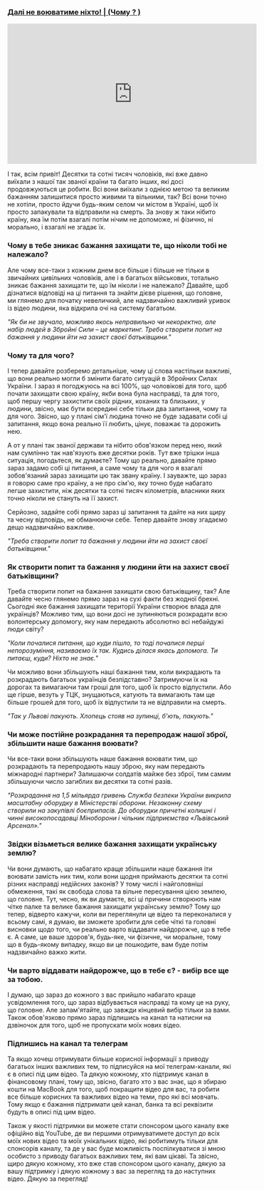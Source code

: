 ### [Далі не воюватиме ніхто! | (Чому ? )](https://www.youtube.com/watch?v=-JtaeV74ssI)

<div class="responsive-video"><iframe width="560" height="315" src="https://www.youtube.com/embed/-JtaeV74ssI" frameborder="0" allow="accelerometer; autoplay; encrypted-media; gyroscope; picture-in-picture" allowfullscreen></iframe></div>

І так, всім привіт! Десятки та сотні тисяч чоловіків, які вже давно виїхали з нашої так званої країни та багато інших, які досі продовжуються це робити. Всі вони виїхали з однією метою та великим бажанням залишитися просто живими та вільними, так? Всі вони точно не хотіли, просто йдучи будь-яким селом чи містом в Україні, щоб їх просто запакували та відправили на смерть. За знову ж таки нібито країну, яка їм потім взагалі потім нічим не допоможе, ні фізично, ні морально, і взагалі не згадає їх.

### Чому в тебе зникає бажання захищати те, що ніколи тобі не належало?

Але чому все-таки з кожним днем все більше і більше не тільки в звичайних цивільних чоловіків, але і в багатьох військових, тотально зникає бажання захищати те, що їм ніколи і не належало? Давайте, щоб дізнатися відповіді на ці питання та знайти дієве рішення, що головне, ми глянемо для початку невеличкий, але надзвичайно важливий уривок із відео людини, яка відкрила очі на систему багатьом.

_"Як би не звучало, можливо якось неправильно чи некоректно, але набір людей в Збройні Сили – це маркетинг. Треба створити попит на бажання у людини йти на захист своєї батьківщини."_

### Чому та для чого?

І тепер давайте розберемо детальніше, чому ці слова настільки важливі, що вони реально могли б змінити багато ситуацій в Збройних Силах України. І зараз я погоджуюсь на всі 100%, що чоловікові для того, щоб почати захищати свою країну, якби вона була насправді, та для того, щоб першу чергу захистити своїх рідних, коханих та близьких, у людини, звісно, має бути всередині себе тільки два запитання, чому та для чого. Звісно, що у плані сім'ї людина точно не буде задавати собі ці запитання, якщо вона реально її любить, цінує, поважає та дорожить нею.

А от у плані так званої держави та нібито обов'язком перед нею, який нам сумлінно так нав'язують вже десятки років. Тут вже трішки інша ситуація, погодьтеся, як думаєте? Тому що реально, давайте прямо зараз задамо собі ці питання, а саме чому та для чого я взагалі зобов'язаний зараз захищати цю так звану країну. І зауважте, що зараз я говорю саме про країну, а не про сім'ю, яку точно буде набагато легше захистити, ніж десятки та сотні тисяч кілометрів, власники яких точно ніколи не стануть на її захист.

Серйозно, задайте собі прямо зараз ці запитання та дайте на них щиру та чесну відповідь, не обманюючи себе. Тепер давайте знову згадаємо дещо надзвичайно важливе.

_"Треба створити попит та бажання у людини йти на захист своєї батьківщини."_

### Як створити попит та бажання у людини йти на захист своєї батьківщини?

Треба створити попит на бажання захищати свою батьківщину, так? Але давайте чесно глянемо прямо зараз на сухі факти без жодної брехні. Сьогодні яке бажання захищати території України створює влада для українців? Можливо тим, що вони досі не зупиняються розкрадати всю волонтерську допомогу, яку нам передають абсолютно всі небайдужі люди світу?

_"Коли почалися питання, що куди пішло, то тоді почалися перші непорозуміння, називаємо їх так. Кудись ділася якась допомога. Ти питаєш, куди? Ніхто не знає."_

Чи можливо вони збільшують наші бажання тим, коли викрадають та розкрадають багатьох українців безпідставно? Затримуючи їх на дорогах та вимагаючи там гроші для того, щоб їх просто відпустили. Або ще гірше, везуть у ТЦК, знущаються, катують та вимагають там ще більше грошей для того, щоб їх відпустили та не відправили на смерть.

_"Так у Львові пакують. Хлопець стояв на зупинці, б'ють, пакують."_

### Чи може постійне розкрадання та перепродаж нашої зброї, збільшити наше бажання воювати?

Чи все-таки вони збільшують наше бажання воювати тим, що розкрадають та перепродають нашу зброю, яку нам передають міжнародні партнери? Залишаючи солдатів майже без зброї, тим самим збільшуючи число загиблих ви десятки та сотні разів.

_"Розкрадання на 1,5 мільярда гривень Служба безпеки України викрила масштабну оборудку в Міністерстві оборони. Незаконну схему створили на закупівлі боєприпасів. До оборудки причетні колишні і чинні високопосадовці Міноборони і чільник підприємства «Львівський Арсенал»."_

### Звідки візьметься велике бажання захищати українську землю?

Чи вони думають, що набагато краще збільшили наше бажання іти воювати замість них тим, коли вони щодня приймають десятки та сотні різних насправді недійсних законів? У тому числі і найголовніші обмеження, такі як свобода слова та вільне пересування цією землею, що головне. Тут, чесно, як ви думаєте, всі ці причини створюють нам чітке палке та велике бажання захищати українську землю? Тому що тепер, відверто кажучи, коли ви переглянули це відео та переконалися у всьому самі, я думаю, ви зможете зробити для себе чіткі та головні висновки щодо того, чи реально варто віддавати найдорожче, що в тебе є. А саме, це ваше здоров'я, будь-яке, чи фізичне, чи моральне, тому що в будь-якому випадку, якщо ви це пошкодите, вам буде потім надзвичайно важко жити.

### Чи варто віддавати найдорожче, що в тебе є? - вибір все ще за тобою.

І думаю, що зараз до кожного з вас прийшло набагато краще усвідомлення того, що зараз відбувається насправді та кому це на руку, що головне. Але запам'ятайте, що завжди кінцевий вибір тільки за вами. Також обов'язково прямо зараз підпишись на канал та натисни на дзвіночок для того, щоб не пропускати моїх нових відео.

### Підпишись на канал та телеграм

Та якщо хочеш отримувати більше корисної інформації з приводу багатьох інших важливих тем, то підписуйся на мої телеграм-канали, які є в описі під цим відео. Та дякую кожному, хто підтримує канал в фінансовому плані, тому що, звісно, багато хто з вас знає, що я збираю кошти на MacBook для того, щоб покращити відео для вас, та робити все більше корисних та важливих відео на теми, про які всі мовчать. Тому якщо є бажання підтримати цей канал, банка та всі реквізити будуть в описі під цим відео.

Також у якості підтримки ви можете стати спонсором цього каналу вже офіційно від YouTube, де ви першими отримуватимете доступ до всіх моїх нових відео та моїх унікальних відео, які робитимуть тільки для спонсорів каналу, та де у вас буде можливість поспілкуватися зі мною особисто з приводу багатьох важливих тем, які вам цікаві. Та звісно, щиро дякую кожному, хто вже став спонсором цього каналу, дякую за вашу підтримку і дякую кожному з вас за перегляд та до наступних відео. Дякую за перегляд!
